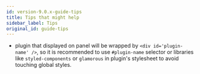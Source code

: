 ```yaml
---
id: version-9.0.x-guide-tips
title: Tips that might help
sidebar_label: Tips
original_id: guide-tips
---
```


- plugin that displayed on panel will be wrapped by `<div id='plugin-name' />`, so it is recommended to use `#plugin-name` selector or libraries like `styled-components` or `glamorous` in plugin's stylesheet to avoid touching global styles.
